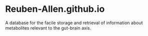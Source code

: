 # Reuben-Allen.github.io
A database for the facile storage and retrieval of information about metabolites relevant to the gut-brain axis.
